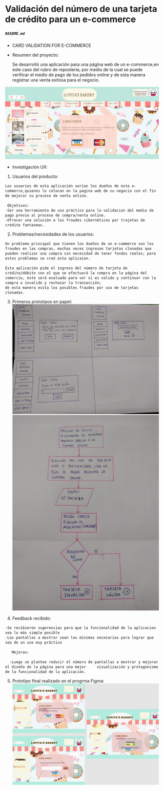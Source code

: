 # Validación del número de una tarjeta de crédito para un e-commerce

##### `README.md`

  * CARD VALIDATION FOR E-COMMERCE

  * Resumen del proyecto:

    Se desarrolló una aplicación para una página web de un e-commerce,en este caso del rubro de repostería;
    por medio de la cual se puede verificar el medio de pago de los pedidos online y de esta manera registrar una venta exitosa para el negocio.

  ![Imagen final del proyecto:](https://github.com/SusanaRamirez741/LIM012-card-validation/blob/master/src/images/proyecto-final.jpg)


  * Investigación UX:

  1. Usuarios del producto:

    Los usuarios de esta aplicación serían los dueños de este e-commerce,quienes lo colocan en la pagina web de su negocio con el fin de mejorar su proceso de venta online.

     Objetivos:
    -Ser una herramienta de uso práctico para la validacion del medio de pago previo al proceso de compra/venta online.
    -Ofrecer una solución a los fraudes cibernéticos por trajetas de crédito fantasmas.

  2. Problemas/necesidades de los usuarios:

    Un problema principal que tienen los dueños de un e-commerce son los fraudes en las compras, muchas veces ingresan tarjetas clonadas que pueden realizar una compra sin necesidad de tener fondos reales; para estos problemas se creó esta aplicaion.

    Esta aplicación pide el ingreso del número de tarjeta de crédito/débito con el que se efectuará la compra en la página del comercio, este será evaluado para ver si es valido y continuar con la compra o invalido y rechazar la transacción;
    de esta manera evita los posibles fraudes por uso de tarjetas clonadas.

  3. Primeros prototipos en papel:
  ![Prototipo en papel](https://github.com/SusanaRamirez741/LIM012-card-validation/blob/master/src/images/prototipo-hoja.jpg)
  ![Diagrama de flujo](https://github.com/SusanaRamirez741/LIM012-card-validation/blob/master/src/images/flujograma.jpg)

  4. Feedback recibido:

    -Se recibieron sugerencias para que la funcionalidad de la aplicacion sea lo más simple posible
    -Las pantallas a mostrar sean las mínimas necesarias para lograr que sea de un uso muy práctico

	   Mejoras:

	  -Luego se planteo reducir el número de pantallas a mostrar y mejorar el diseño de la página para una mejor     visualización y protagonismo de la funcionalidad de la aplicación.

  5. Prototipo final realizado en el progrma Figma:
  ![Prototipo final](https://github.com/SusanaRamirez741/LIM012-card-validation/blob/master/src/images/prototipo-figma.jpg)
